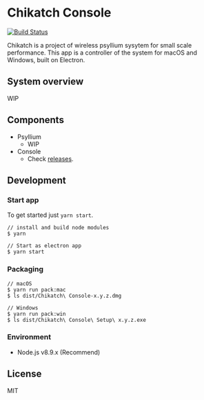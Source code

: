# Chikatch Console

[![Build Status](https://travis-ci.org/shop021/chikatch.svg?branch=master)](https://travis-ci.org/shop021/chikatch)

Chikatch is a project of wireless psyllium sysytem for small scale performance.
This app is a controller of the system for macOS and Windows, built on Electron.

## System overview

WIP

## Components

- Psyllium
    - WIP
- Console
    - Check [releases](https://github.com/shop021/chikatch/releases).

## Development


### Start app

To get started just `yarn start`.

```$xslt
// install and build node modules
$ yarn

// Start as electron app
$ yarn start
```

### Packaging

```$xslt
// macOS
$ yarn run pack:mac
$ ls dist/Chikatch\ Console-x.y.z.dmg

// Windows
$ yarn run pack:win
$ ls dist/Chikatch\ Console\ Setup\ x.y.z.exe
```

### Environment

- Node.js v8.9.x (Recommend)


## License

MIT

